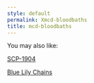 ```yaml
---
style: default
permalink: Xmcd-bloodbaths
title: mcd-bloodbaths
---
```

You may also like:

[SCP-1904](http://scp-wiki.net/scp-1904)

[Blue Lily Chains](http://scp-wiki.net/blue-lily-chains)
